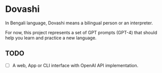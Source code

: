 # Dovashi

In Bengali language, Dovashi means a bilingual person or an interpreter.

For now, this project represents a set of GPT prompts (GPT-4) that should help you learn and practice a new language.

## TODO
- [ ] A web, App or CLI interface with OpenAI API implementation.
